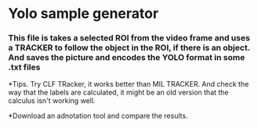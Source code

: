 
# Yolo sample generator #

### This file is takes a selected ROI from the video frame and uses a TRACKER to follow the object in the ROI, if there is an object. And saves the picture and encodes the YOLO format in some .txt files ###

*Tips. Try CLF TRacker, it works better than MIL TRACKER. And check the way that the labels are calculated, it might be an old version that the calculus isn't working well.

*Download an adnotation tool and compare the results.
